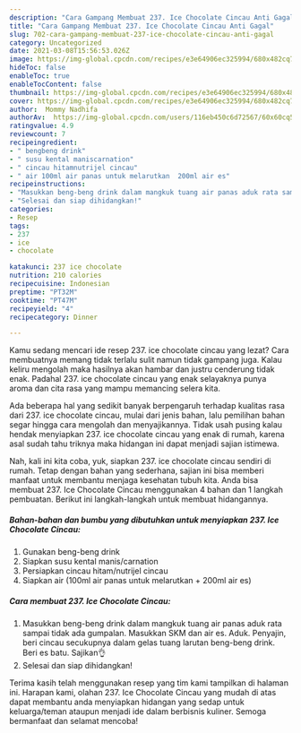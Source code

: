 ```yaml
---
description: "Cara Gampang Membuat 237. Ice Chocolate Cincau Anti Gagal"
title: "Cara Gampang Membuat 237. Ice Chocolate Cincau Anti Gagal"
slug: 702-cara-gampang-membuat-237-ice-chocolate-cincau-anti-gagal
category: Uncategorized
date: 2021-03-08T15:56:53.026Z
image: https://img-global.cpcdn.com/recipes/e3e64906ec325994/680x482cq70/237-ice-chocolate-cincau-foto-resep-utama.jpg
hideToc: false
enableToc: true
enableTocContent: false
thumbnail: https://img-global.cpcdn.com/recipes/e3e64906ec325994/680x482cq70/237-ice-chocolate-cincau-foto-resep-utama.jpg
cover: https://img-global.cpcdn.com/recipes/e3e64906ec325994/680x482cq70/237-ice-chocolate-cincau-foto-resep-utama.jpg
author:  Mommy Nadhifa
authorAv:  https://img-global.cpcdn.com/users/116eb450c6d72567/60x60cq50/avatar.jpg
ratingvalue: 4.9
reviewcount: 7
recipeingredient:
- " bengbeng drink"
- " susu kental maniscarnation"
- " cincau hitamnutrijel cincau"
- " air 100ml air panas untuk melarutkan  200ml air es"
recipeinstructions:
- "Masukkan beng-beng drink dalam mangkuk tuang air panas aduk rata sampai tidak ada gumpalan. Masukkan SKM dan air es. Aduk. Penyajin, beri cincau secukupnya dalam gelas tuang larutan beng-beng drink. Beri es batu. Sajikan👌"
- "Selesai dan siap dihidangkan!"
categories:
- Resep
tags:
- 237
- ice
- chocolate

katakunci: 237 ice chocolate 
nutrition: 210 calories
recipecuisine: Indonesian
preptime: "PT32M"
cooktime: "PT47M"
recipeyield: "4"
recipecategory: Dinner

---
```



Kamu sedang mencari ide resep 237. ice chocolate cincau yang lezat? Cara membuatnya memang tidak terlalu sulit namun tidak gampang juga. Kalau keliru mengolah maka hasilnya akan hambar dan justru cenderung tidak enak. Padahal 237. ice chocolate cincau yang enak selayaknya punya aroma dan cita rasa yang mampu memancing selera kita.




Ada beberapa hal yang sedikit banyak berpengaruh terhadap kualitas rasa dari 237. ice chocolate cincau, mulai dari jenis bahan, lalu pemilihan bahan segar hingga cara mengolah dan menyajikannya. Tidak usah pusing kalau hendak menyiapkan 237. ice chocolate cincau yang enak di rumah, karena asal sudah tahu triknya maka hidangan ini dapat menjadi sajian istimewa.


Nah, kali ini kita coba, yuk, siapkan 237. ice chocolate cincau sendiri di rumah. Tetap dengan bahan yang sederhana, sajian ini bisa memberi manfaat untuk membantu menjaga kesehatan tubuh kita. Anda bisa membuat 237. Ice Chocolate Cincau menggunakan 4 bahan dan 1 langkah pembuatan. Berikut ini langkah-langkah untuk membuat hidangannya.

<!--inarticleads1-->

##### Bahan-bahan dan bumbu yang dibutuhkan untuk menyiapkan 237. Ice Chocolate Cincau:

1. Gunakan  beng-beng drink
1. Siapkan  susu kental manis/carnation
1. Persiapkan  cincau hitam/nutrijel cincau
1. Siapkan  air (100ml air panas untuk melarutkan + 200ml air es)




<!--inarticleads2-->

##### Cara membuat 237. Ice Chocolate Cincau:

1. Masukkan beng-beng drink dalam mangkuk tuang air panas aduk rata sampai tidak ada gumpalan. Masukkan SKM dan air es. Aduk. Penyajin, beri cincau secukupnya dalam gelas tuang larutan beng-beng drink. Beri es batu. Sajikan👌
1. Selesai dan siap dihidangkan!



Terima kasih telah menggunakan resep yang tim kami tampilkan di halaman ini. Harapan kami, olahan 237. Ice Chocolate Cincau yang mudah di atas dapat membantu anda menyiapkan hidangan yang sedap untuk keluarga/teman ataupun menjadi ide dalam berbisnis kuliner. Semoga bermanfaat dan selamat mencoba!
